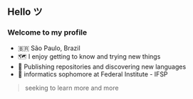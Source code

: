 ## Hello ツ
### Welcome to my profile

- 🇧🇷 São Paulo, Brazil
- 🗺️ I enjoy getting to know and trying new things
- 📍 Publishing repositories and discovering new languages
- 📖 informatics sophomore at Federal Institute - IFSP

> seeking to learn more and more
